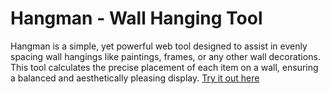 # Hangman - Wall Hanging Tool

Hangman is a simple, yet powerful web tool designed to assist in evenly spacing wall hangings like paintings, frames, or any other wall decorations. This tool calculates the precise placement of each item on a wall, ensuring a balanced and aesthetically pleasing display. [Try it out here](https://hangman.elliotplant.com)
